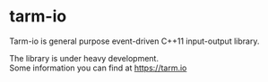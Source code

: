 # tarm-io
Tarm-io is general purpose event-driven C++11 input-output library.

The library is under heavy development.  
Some information you can find at https://tarm.io
